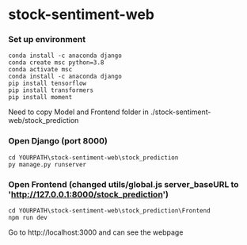 # stock-sentiment-web
 
 ### Set up environment
 ```
 conda install -c anaconda django
 conda create msc python=3.8
 conda activate msc
 conda install -c anaconda django
 pip install tensorflow
 pip install transformers
 pip install moment
 ```

Need to copy Model and Frontend folder in ./stock-sentiment-web/stock_prediction

### Open Django (port 8000)
 ```
cd YOURPATH\stock-sentiment-web\stock_prediction
py manage.py runserver
 ```

### Open Frontend (changed utils/global.js server_baseURL to 'http://127.0.0.1:8000/stock_prediction')
 ```
cd YOURPATH\stock-sentiment-web\stock_prediction\Frontend
npm run dev
 ```

Go to http://localhost:3000 and can see the webpage
